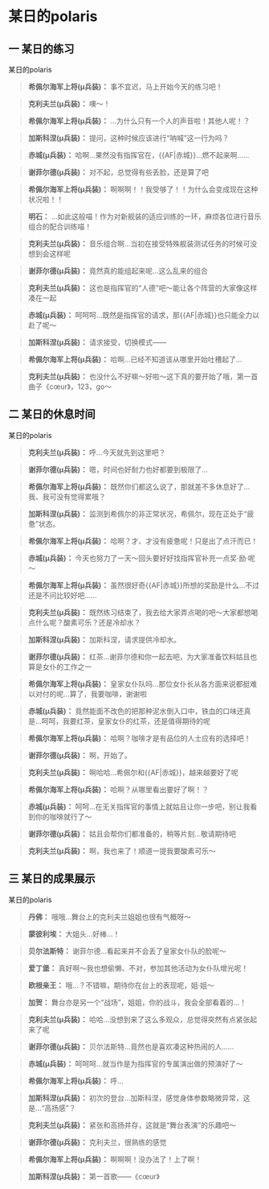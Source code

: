 # 某日的polaris

## 一 某日的练习

某日的polaris

> **希佩尔海军上将(μ兵装)：**
> 事不宜迟，马上开始今天的练习吧！

> **克利夫兰(μ兵装)：**
> 噢～！

> **希佩尔海军上将(μ兵装)：**
> …为什么只有一个人的声音啦！其他人呢！？

> **加斯科涅(μ兵装)：**
> 提问，这种时候应该进行“呐喊”这一行为吗？

> **赤城(μ兵装)：**
> 哈啊…果然没有指挥官在，{{AF|赤城}}…燃不起来啊……

> **谢菲尔德(μ兵装)：**
> 对不起，总觉得有些丢脸，还是算了吧

> **希佩尔海军上将(μ兵装)：**
> 啊啊啊！！我受够了！！为什么会变成现在这种状况啦！！

> **明石：**
> …如此这般喵！作为对新舰装的适应训练的一环，麻烦各位进行音乐组合的配合训练喵！

> **克利夫兰(μ兵装)：**
> 音乐组合啊…当初在接受特殊舰装测试任务的时候可没想到会这样呢

> **谢菲尔德(μ兵装)：**
> 竟然真的能组起来呢…这么乱来的组合

> **克利夫兰(μ兵装)：**
> 这也是指挥官的“人德”吧～能让各个阵营的大家像这样凑在一起

> **赤城(μ兵装)：**
> 呵呵呵…既然是指挥官的请求，那{{AF|赤城}}也只能全力以赴了呢～

> **加斯科涅(μ兵装)：**
> 请求接受，切换模式——

> **希佩尔海军上将(μ兵装)：**
> 哈啊…已经不知道该从哪里开始吐槽起了…

> **克利夫兰(μ兵装)：**
> 也没什么不好嘛～好啦～这下真的要开始了哦，第一首曲子《cœur》，123，go～

## 二 某日的休息时间

某日的polaris

> **克利夫兰(μ兵装)：**
> 呼…今天就先到这里吧？

> **谢菲尔德(μ兵装)：**
> 嗯，时间也好耐力也好都要到极限了…

> **希佩尔海军上将(μ兵装)：**
> 既然你们都这么说了，那就差不多休息好了…我、我可没有觉得累哦？

> **加斯科涅(μ兵装)：**
> 监测到希佩尔的非正常状况，希佩尔，现在正处于“疲惫”状态。

> **希佩尔海军上将(μ兵装)：**
> 哈啊？才、才没有疲惫呢！只是出了点汗而已！

> **赤城(μ兵装)：**
> 今天也努力了一天～回头要好好找指挥官补充一点奖·励·呢～

> **希佩尔海军上将(μ兵装)：**
> 虽然很好奇{{AF|赤城}}所想的奖励是什么…不过还是不问比较好吧……

> **克利夫兰(μ兵装)：**
> 既然练习结束了，我去给大家弄点喝的吧～大家都想喝点什么呢？酸素可乐？还是冷却水？

> **加斯科涅(μ兵装)：**
> 加斯科涅，请求提供冷却水。

> **谢菲尔德(μ兵装)：**
> 红茶…谢菲尔德和你一起去吧，为大家准备饮料姑且也算是女仆的工作之一

> **希佩尔海军上将(μ兵装)：**
> 皇家女仆队吗…那位女仆长从各方面来说都挺难以对付的呢…算了，我要咖啡，谢谢啦

> **赤城(μ兵装)：**
> 竟然能面不改色的把那种泥水倒入口中，铁血的口味还真是…呵呵，我要红茶，皇家女仆的红茶，还是值得期待的呢

> **希佩尔海军上将(μ兵装)：**
> 哈啊？咖啡才是有品位的人士应有的选择吧！

> **谢菲尔德(μ兵装)：**
> 啊，开始了。

> **克利夫兰(μ兵装)：**
> 啊哈哈…希佩尔和{{AF|赤城}}，越来越要好了呢

> **希佩尔海军上将(μ兵装)：**
> 哈啊？从哪里看出要好了啊！？

> **赤城(μ兵装)：**
> 呵呵…在无关指挥官的事情上就姑且让你一步吧，别让我看到你的咖啡就行了～

> **谢菲尔德(μ兵装)：**
> 姑且会帮你们都准备的，稍等片刻…敬请期待吧

> **克利夫兰(μ兵装)：**
> 啊，我也来了！顺道一提我要酸素可乐～

## 三 某日的成果展示

某日的polaris

> **丹佛：**
> 哦哦…舞台上的克利夫兰姐姐也很有气概呀～

> **蒙彼利埃：**
> 大姐头…好棒…！

> **贝尔法斯特：**
> 谢菲尔德…看起来并不会丢了皇家女仆队的脸呢～

> **爱丁堡：**
> 真好啊～我也想偷懒、不对，参加其他活动为女仆队增光呢！

> **欧根亲王：**
> 哦…？不错嘛，期待你在台上的表现呢，姐·姐～

> **加贺：**
> 舞台亦是另一个“战场”，姐姐，你的战斗，我会全部看着的…！

> **克利夫兰(μ兵装)：**
> 哈哈…没想到来了这么多观众，总觉得突然有点紧张起来了呢

> **谢菲尔德(μ兵装)：**
> 贝尔法斯特…竟然也是喜欢凑这种热闹的人……

> **赤城(μ兵装)：**
> 呵呵呵…就当作是为指挥官的专属演出做的预演好了～

> **希佩尔海军上将(μ兵装)：**
> 呼…

> **加斯科涅(μ兵装)：**
> 初次的登台…加斯科涅，感觉身体参数略微异常，这是…“高扬感”？

> **克利夫兰(μ兵装)：**
> 紧张和高扬并存，这就是“舞台表演”的乐趣吧～

> **谢菲尔德(μ兵装)：**
> 克利夫兰，很熟练的感觉

> **希佩尔海军上将(μ兵装)：**
> 啊啊啊！没办法了！上了啊！

> **加斯科涅(μ兵装)：**
> 第一首歌——《cœur》

